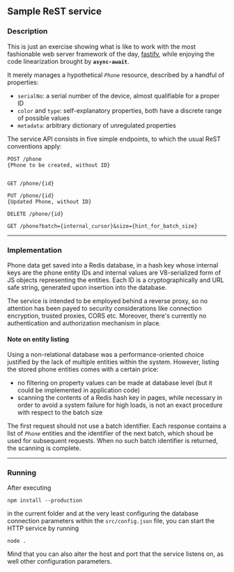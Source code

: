 ## Sample ReST service

### Description

This is just an exercise showing what is like to work with the most fashionable web server
framework of the day, [fastify](https://www.fastify.io/), while enjoying the code linearization 
brought by **`async-await`**.

It merely manages a hypothetical _`Phone`_ resource, described by a handful of properties:
- `serialNo`: a serial number of the device, almost qualifiable for a proper ID
- `color` and `type`: self-explanatory properties, both have a discrete range of possible 
values
- `metadata`: arbitrary dictionary of unregulated properties

The service API consists in five simple endpoints, to which the usual ReST conventions 
apply:

    POST /phone
    {Phone to be created, without ID}


    GET /phone/{id}

    PUT /phone/{id}
    {Updated Phone, without ID}

    DELETE /phone/{id}

    GET /phone?batch={internal_cursor}&size={hint_for_batch_size}

---
### Implementation

Phone data get saved into a Redis database, in a hash key whose internal keys are the phone 
entity IDs and internal values are V8-serialized form of JS objects representing the 
entities. Each ID is a cryptographically and URL safe string, generated upon insertion 
into the database.

The service is intended to be employed behind a reverse proxy, so no attention has been 
payed to security considerations like connection encryption, trusted proxies, CORS 
etc. Moreover, there's currently no authentication and authorization mechanism in place.
 
#### Note on entity listing

Using a non-relational database was a performance-oriented choice justified by the lack 
of multiple entities within the system. However, listing the stored phone entities comes 
with a certain price:
* no filtering on property values can be made at database level (but it could be implemented 
in application code)
* scanning the contents of a Redis hash key in pages, while necessary in order to avoid a
system failure for high loads, is not an exact procedure with respect to 
the batch size

The first request should not use a batch identifier. Each response contains a list of 
_`Phone`_ entities and the identifier of the next batch, which shoud be used for subsequent 
requests. When no such batch identifier is returned, the scanning is complete.   
 
---
### Running

After executing

    npm install --production

in the current folder and at the very least configuring the database connection parameters within the 
`src/config.json` file, you can start the HTTP service by running

    node .

Mind that you can also alter the host and port that the service listens on, as well other configuration
parameters.
